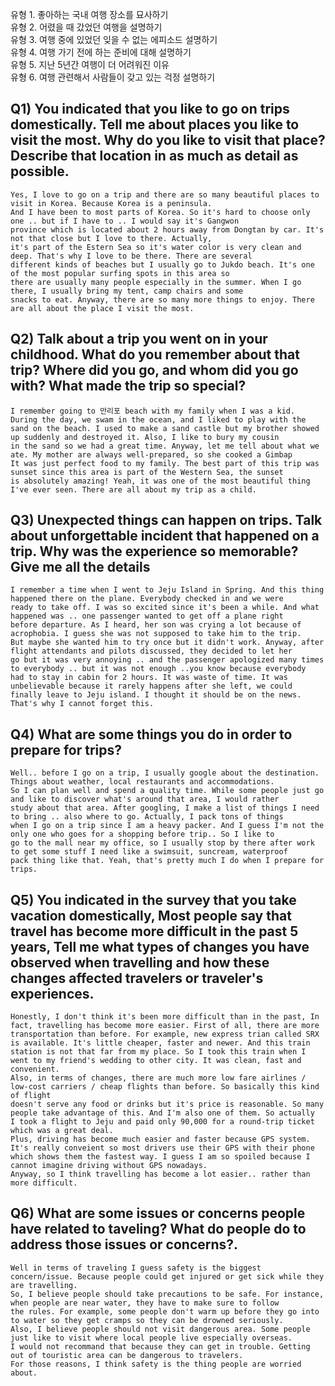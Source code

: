 유형 1. 좋아하는 국내 여행 장소를 묘사하기  
유형 2. 어렸을 때 갔었던 여행을 설명하기  
유형 3. 여행 중에 있었던 잊을 수 없는 에피소드 설명하기  
유형 4. 여행 가기 전에 하는 준비에 대해 설명하기  
유형 5. 지난 5년간 여행이 더 어려워진 이유  
유형 6. 여행 관련해서 사람들이 갖고 있는 걱정 설명하기  
## Q1) You indicated that you like to go on trips domestically. Tell me about places you like to visit the most. Why do you like to visit that place? Describe that location in as much as detail as possible.
```
Yes, I love to go on a trip and there are so many beautiful places to visit in Korea. Because Korea is a peninsula.  
And I have been to most parts of Korea. So it's hard to choose only one .. but if I have to .. I would say it's Gangwon  
province which is located about 2 hours away from Dongtan by car. It's not that close but I love to there. Actually,  
it's part of the Estern Sea so it's water color is very clean and deep. That's why I love to be there. There are several  
different kinds of beaches but I usually go to Jukdo beach. It's one of the most popular surfing spots in this area so   
there are usually many people especially in the summer. When I go there, I usually bring my tent, camp chairs and some  
snacks to eat. Anyway, there are so many more things to enjoy. There are all about the place I visit the most.
```
## Q2) Talk about a trip you went on in your childhood. What do you remember about that trip? Where did you go, and whom did you go with? What made the trip so special?
```
I remember going to 만리포 beach with my family when I was a kid. During the day, we swam in the ocean, and I liked to play with the  
sand on the beach. I used to make a sand castle but my brother showed up suddenly and destroyed it. Also, I like to bury my cousin  
in the sand so we had a great time. Anyway, let me tell about what we ate. My mother are always well-prepared, so she cooked a Gimbap  
It was just perfect food to my family. The best part of this trip was sunset since this area is part of the Western Sea, the sunset  
is absolutely amazing! Yeah, it was one of the most beautiful thing I've ever seen. There are all about my trip as a child.
```
## Q3) Unexpected things can happen on trips. Talk about unforgettable incident that happened on a trip. Why was the experience so memorable? Give me all the details
```
I remember a time when I went to Jeju Island in Spring. And this thing happened there on the plane. Everybody checked in and we were
ready to take off. I was so excited since it's been a while. And what happened was .. one passenger wanted to get off a plane right
before departure. As I heard, her son was crying a lot because of acrophobia. I guess she was not supposed to take him to the trip.
But maybe she wanted him to try once but it didn't work. Anyway, after flight attendants and pilots discussed, they decided to let her
go but it was very annoying .. and the passenger apologized many times to everybody .. but it was not enough ..you know because everybody
had to stay in cabin for 2 hours. It was waste of time. It was unbelievable because it rarely happens after she left, we could
finally leave to Jeju island. I thought it should be on the news. That's why I cannot forget this.
```
## Q4) What are some things you do in order to prepare for trips?
```
Well.. before I go on a trip, I usually google about the destination. Things about weather, local restaurants and accommodations.  
So I can plan well and spend a quality time. While some people just go and like to discover what's around that area, I would rather  
study about that area. After googling, I make a list of things I need to bring .. also where to go. Actually, I pack tons of things  
when I go on a trip since I am a heavy packer. And I guess I'm not the only one who goes for a shopping before trip.. So I like to  
go to the mall near my office, so I usually stop by there after work to get some stuff I need like a swimsuit, suncream, waterproof  
pack thing like that. Yeah, that's pretty much I do when I prepare for trips.
```
## Q5) You indicated in the survey that you take vacation domestically, Most people say that travel has become more difficult  in the past 5 years, Tell me what types of changes you have observed when travelling and how these changes affected travelers or traveler's experiences.
```
Honestly, I don't think it's been more difficult than in the past, In fact, travelling has become more easier. First of all, there are more transportation than before. For example, new express trian called SRX is available. It's little cheaper, faster and newer. And this train
station is not that far from my place. So I took this train when I went to my friend's wedding to other city. It was clean, fast and convenient.
Also, in terms of changes, there are much more low fare airlines / low-cost carriers / cheap flights than before. So basically this kind of flight
doesn't serve any food or drinks but it's price is reasonable. So many people take advantage of this. And I'm also one of them. So actually
I took a flight to Jeju and paid only 90,000 for a round-trip ticket which was a great deal.
Plus, driving has become much easier and faster because GPS system. It's really conveient so most drivers use their GPS with their phone
which shows them the fastest way. I guess I am so spoiled because I cannot imagine driving without GPS nowadays.
Anyway, so I think travelling has become a lot easier.. rather than more difficult.
```
## Q6) What are some issues or concerns people have related to taveling? What do people do to address those issues or concerns?.
```
Well in terms of traveling I guess safety is the biggest concern/issue. Because people could get injured or get sick while they are travelling.
So, I believe people should take precautions to be safe. For instance, when people are near water, they have to make sure to follow
the rules. For example, some people don't warm up before they go into to water so they get cramps so they can be drowned seriously.
Also, I believe people should not visit dangerous area. Some people just like to visit where local people live especially overseas.
I would not recommand that because they can get in trouble. Getting out of touristic area can be dangerous to travelers.
For those reasons, I think safety is the thing people are worried about.
```
